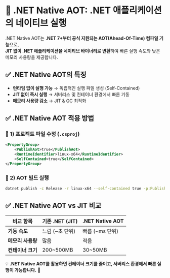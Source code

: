 # 🚀 .NET Native AOT: .NET 애플리케이션의 네이티브 실행

.NET Native AOT는 **.NET 7+부터 공식 지원되는 AOT(Ahead-Of-Time) 컴파일 기능**으로,  
**JIT 없이 .NET 애플리케이션을 네이티브 바이너리로 변환**하여 빠른 실행 속도와 낮은 메모리 사용량을 제공합니다.

## ✅ .NET Native AOT의 특징

- **런타임 없이 실행 가능** → 독립적인 실행 파일 생성 (Self-Contained)
- **JIT 없이 즉시 실행** → 서버리스 및 컨테이너 환경에서 빠른 기동
- **메모리 사용량 감소** → JIT & GC 최적화

## ✅ .NET Native AOT 적용 방법

### 📌 1) 프로젝트 파일 수정 (`.csproj`)

```xml
<PropertyGroup>
    <PublishAot>true</PublishAot>
    <RuntimeIdentifier>linux-x64</RuntimeIdentifier>
    <SelfContained>true</SelfContained>
</PropertyGroup>
```

### 📌 2) AOT 빌드 실행

```sh
dotnet publish -c Release -r linux-x64 --self-contained true -p:PublishAot=true
```

## ✅ .NET Native AOT vs JIT 비교

| 비교 항목         | 기존 .NET (JIT) | .NET Native AOT |
| ----------------- | --------------- | --------------- |
| **기동 속도**     | 느림 (~초 단위) | 빠름 (~ms 단위) |
| **메모리 사용량** | 많음            | 적음            |
| **컨테이너 크기** | 200~500MB       | 30~50MB         |

💡 **.NET Native AOT를 활용하면 컨테이너 크기를 줄이고, 서버리스 환경에서 빠른 실행이 가능합니다.** 🚀
